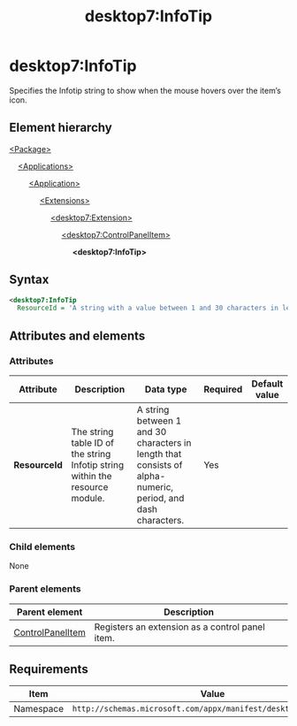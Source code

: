 ﻿---
title: desktop7:InfoTip
description: Specifies the Infotip string to show when the mouse hovers over the item’s icon.
ms.date: 10/15/2021
ms.topic: reference
keywords: windows 10, uwp, schema, manifest, desktop, extension 
ms.custom: 19H1
---

# desktop7:InfoTip

Specifies the Infotip string to show when the mouse hovers over the item’s icon.

## Element hierarchy

[\<Package\>](element-package.md)

&nbsp;&nbsp;&nbsp;&nbsp;[\<Applications\>](element-applications.md)

&nbsp;&nbsp;&nbsp;&nbsp; &nbsp;&nbsp;&nbsp;&nbsp;[\<Application\>](element-application.md)

&nbsp;&nbsp;&nbsp;&nbsp; &nbsp;&nbsp;&nbsp;&nbsp; &nbsp;&nbsp;&nbsp;&nbsp;[\<Extensions\>](element-1-extensions.md)

&nbsp;&nbsp;&nbsp;&nbsp; &nbsp;&nbsp;&nbsp;&nbsp; &nbsp;&nbsp;&nbsp;&nbsp; &nbsp;&nbsp;&nbsp;&nbsp;[\<desktop7:Extension\>](element-desktop7-extension.md)

&nbsp;&nbsp;&nbsp;&nbsp; &nbsp;&nbsp;&nbsp;&nbsp; &nbsp;&nbsp;&nbsp;&nbsp; &nbsp;&nbsp;&nbsp;&nbsp; &nbsp;&nbsp;&nbsp;&nbsp;[\<desktop7:ControlPanelItem\>](element-desktop7-controlpanelitem.md)

&nbsp;&nbsp;&nbsp;&nbsp; &nbsp;&nbsp;&nbsp;&nbsp; &nbsp;&nbsp;&nbsp;&nbsp; &nbsp;&nbsp;&nbsp;&nbsp; &nbsp;&nbsp;&nbsp;&nbsp; &nbsp;&nbsp;&nbsp;&nbsp;**\<desktop7:InfoTip\>**

## Syntax

```xml
<desktop7:InfoTip
  ResourceId = 'A string with a value between 1 and 30 characters in length that consists of alphanumeric, period, and dash characters.' />
```

## Attributes and elements

### Attributes

| Attribute | Description | Data type | Required | Default value |
|-|-|-|-|-|
| **ResourceId** | The string table ID of the string Infotip string within the resource module. | A string between 1 and 30 characters in length that consists of alpha-numeric, period, and dash characters. | Yes |  |

### Child elements

None

### Parent elements

| Parent element | Description |
|-|-|
| [ControlPanelItem](element-desktop7-controlpanelitem.md) | Registers an extension as a control panel item. |  

## Requirements

| Item  | Value  |
|--|--|
| Namespace | `http://schemas.microsoft.com/appx/manifest/desktop/windows10/7` |
